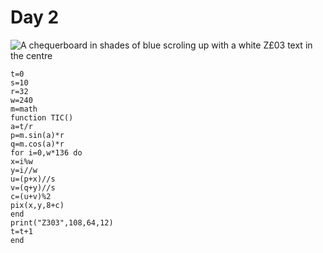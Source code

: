 # Day 2
![A chequerboard in shades of blue scroling up with a white Z£03 text in the centre](./day02.gif)
```
t=0
s=10
r=32
w=240
m=math
function TIC()
a=t/r
p=m.sin(a)*r
q=m.cos(a)*r
for i=0,w*136 do
x=i%w
y=i//w
u=(p+x)//s
v=(q+y)//s
c=(u+v)%2
pix(x,y,8+c)
end
print("Z303",108,64,12)
t=t+1
end
```
